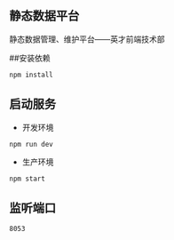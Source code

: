 ## 静态数据平台
静态数据管理、维护平台——英才前端技术部

##安装依赖

```
npm install
```

## 启动服务
* 开发环境

```
npm run dev
```
* 生产环境

```
npm start
```
 

## 监听端口
```
8053
```
